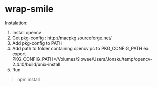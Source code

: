 wrap-smile
==========
Instalation:

1) Install opencv
2) Get pkg-config : http://macpkg.sourceforge.net/
3) Add pkg-config to PATH
4) Add path to folder containing opencv.pc to PKG_CONFIG_PATH
ex:
export PKG_CONFIG_PATH=/Volumes/Slowee/Users/Jonsku/temp/opencv-2.4.10/build/unix-install
5) Run
> npm install
